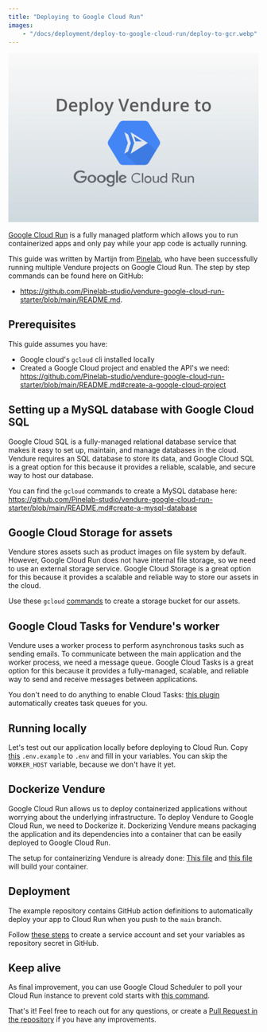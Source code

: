 ```yaml
---
title: "Deploying to Google Cloud Run"
images: 
    - "/docs/deployment/deploy-to-google-cloud-run/deploy-to-gcr.webp"
---
```


![./deploy-to-gcr.webp](./deploy-to-gcr.webp)

[Google Cloud Run](https://cloud.google.com/run) is a fully managed platform which allows you to run containerized apps and only pay while your app code is actually running.

This guide was written by Martijn from [Pinelab](https://pinelab.studio/), who have been successfully running multiple Vendure projects on Google Cloud Run. The step by step commands can be found here on GitHub: 
- https://github.com/Pinelab-studio/vendure-google-cloud-run-starter/blob/main/README.md.

## Prerequisites
This guide assumes you have:

* Google cloud's `gcloud` cli installed locally
* Created a Google Cloud project and enabled the API's we need: https://github.com/Pinelab-studio/vendure-google-cloud-run-starter/blob/main/README.md#create-a-google-cloud-project 

## Setting up a MySQL database with Google Cloud SQL
Google Cloud SQL is a fully-managed relational database service that makes it easy to set up, maintain, and manage databases in the cloud. 
Vendure requires an SQL database to store its data, and Google Cloud SQL is a great option for this because it provides a reliable, scalable, and secure way to host our database.

You can find the `gcloud` commands to create a MySQL database here: https://github.com/Pinelab-studio/vendure-google-cloud-run-starter/blob/main/README.md#create-a-mysql-database

## Google Cloud Storage for assets
Vendure stores assets such as product images on file system by default. However, Google Cloud Run does not have internal file storage, so we need to use an external storage service. 
Google Cloud Storage is a great option for this because it provides a scalable and reliable way to store our assets in the cloud.

Use these `gcloud` [commands](https://github.com/Pinelab-studio/vendure-google-cloud-run-starter/blob/main/README.md#asset-storage) to create a storage bucket for our assets.

## Google Cloud Tasks for Vendure's worker
Vendure uses a worker process to perform asynchronous tasks such as sending emails. To communicate between the main application and the worker process, we need a message queue. Google Cloud Tasks is a great option for this because it provides a fully-managed, scalable, and reliable way to send and receive messages between applications.

You don't need to do anything to enable Cloud Tasks: [this plugin](https://github.com/Pinelab-studio/vendure-google-cloud-run-starter/blob/8fd342c15fa7b38e3662311f176901a5d38cde3d/src/vendure-config.ts#L88) automatically creates task queues for you.

## Running locally
Let's test out our application locally before deploying to Cloud Run. Copy [this](https://github.com/Pinelab-studio/vendure-google-cloud-run-starter/blob/main/.env.example) `.env.example` to `.env` and fill in your variables. You can skip the `WORKER_HOST` variable, because we don't have it yet.

## Dockerize Vendure
Google Cloud Run allows us to deploy containerized applications without worrying about the underlying infrastructure. To deploy Vendure to Google Cloud Run, we need to Dockerize it. Dockerizing Vendure means packaging the application and its dependencies into a container that can be easily deployed to Google Cloud Run.

The setup for containerizing Vendure is already done: [This file](https://github.com/Pinelab-studio/vendure-google-cloud-run-starter/blob/main/Dockerfile) and [this file](https://github.com/Pinelab-studio/vendure-google-cloud-run-starter/blob/main/build-docker.sh) will build your container.

## Deployment
The example repository contains GitHub action definitions to automatically deploy your app to Cloud Run when you push to the `main` branch.

Follow [these steps](https://github.com/Pinelab-studio/vendure-google-cloud-run-starter/blob/main/build-docker.sh) to create a service account and set your variables as repository secret in GitHub.

## Keep alive
As final improvement, you can use Google Cloud Scheduler to poll your Cloud Run instance to prevent cold starts with [this command](https://github.com/Pinelab-studio/vendure-google-cloud-run-starter/blob/main/build-docker.sh).

That's it! Feel free to reach out for any questions, or create a [Pull Request in the repository](https://github.com/Pinelab-studio/vendure-google-cloud-run-starter/pulls) if you have any improvements.
